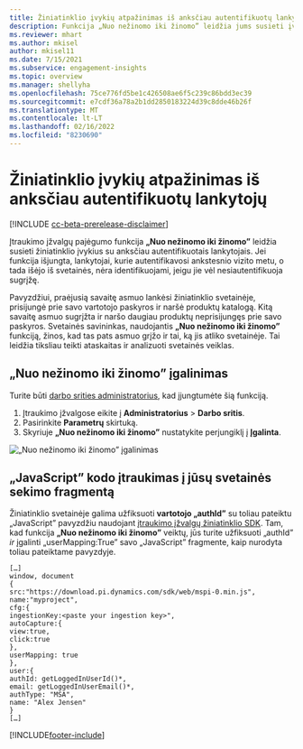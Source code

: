 ```yaml
---
title: Žiniatinklio įvykių atpažinimas iš anksčiau autentifikuotų lankytojų su funkcija „Nuo nežinomo iki žinomo”
description: Funkcija „Nuo nežinomo iki žinomo” leidžia jums susieti įvykius žiniatinklio svetainėje su anksčiau autentifikuotais lankytojais.
ms.reviewer: mhart
ms.author: mkisel
author: mkisel11
ms.date: 7/15/2021
ms.subservice: engagement-insights
ms.topic: overview
ms.manager: shellyha
ms.openlocfilehash: 75ce776fd5be1c426508ae6f5c239c86bdd3ec39
ms.sourcegitcommit: e7cdf36a78a2b1dd2850183224d39c8dde46b26f
ms.translationtype: MT
ms.contentlocale: lt-LT
ms.lasthandoff: 02/16/2022
ms.locfileid: "8230690"
---
```

# <a name="recognize-web-events-from-previously-authenticated-visitors"></a>Žiniatinklio įvykių atpažinimas iš anksčiau autentifikuotų lankytojų

[!INCLUDE [cc-beta-prerelease-disclaimer](includes/cc-beta-prerelease-disclaimer.md)]

Įtraukimo įžvalgų pajėgumo funkcija **„Nuo nežinomo iki žinomo”** leidžia susieti žiniatinklio įvykius su anksčiau autentifikuotais lankytojais. Jei funkcija išjungta, lankytojai, kurie autentifikavosi ankstesnio vizito metu, o tada išėjo iš svetainės, nėra identifikuojami, jeigu jie vėl nesiautentifikuoja sugrįžę. 

Pavyzdžiui, praėjusią savaitę asmuo lankėsi žiniatinklio svetainėje, prisijungė prie savo vartotojo paskyros ir naršė produktų katalogą. Kitą savaitę asmuo sugrįžta ir naršo daugiau produktų neprisijungęs prie savo paskyros. Svetainės savininkas, naudojantis **„Nuo nežinomo iki žinomo”** funkciją, žinos, kad tas pats asmuo grįžo ir tai, ką jis atliko svetainėje. Tai leidžia tiksliau teikti ataskaitas ir analizuoti svetainės veiklas.

## <a name="enable-unknown-to-known"></a>„Nuo nežinomo iki žinomo” įgalinimas

Turite būti [darbo srities administratorius](user-roles.md), kad įjungtumėte šią funkciją. 

1. Įtraukimo įžvalgose eikite į **Administratorius** > **Darbo sritis**. 
2. Pasirinkite **Parametrų** skirtuką.
3. Skyriuje **„Nuo nežinomo iki žinomo”** nustatykite perjungiklį į **Įgalinta**.

![„Nuo nežinomo iki žinomo” įgalinimas](media/U2Ktoggle.png "„Nuo nežinomo iki žinomo” įgalinimas")

## <a name="adding-javascript-code-to-your-sites-tracking-snippet"></a>„JavaScript” kodo įtraukimas į jūsų svetainės sekimo fragmentą

Žiniatinklio svetainėje galima užfiksuoti **vartotojo „authId”** su toliau pateiktu „JavaScript” pavyzdžiu naudojant [įtraukimo įžvalgų žiniatinklio SDK](advanced-SDK-implementation.md). Tam, kad funkcija **„Nuo nežinomo iki žinomo”** veiktų, jūs turite užfiksuoti „authId” *ir* įgalinti „userMapping:True” savo „JavaScript” fragmente, kaip nurodyta toliau pateiktame pavyzdyje.

```
[…]
window, document
{
src:"https://download.pi.dynamics.com/sdk/web/mspi-0.min.js",
name:"myproject",
cfg:{
ingestionKey:<paste your ingestion key>",
autoCapture:{
view:true,
click:true
},
userMapping: true
},
user:{
authId: getLoggedInUserId()*,
email: getLoggedInUserEmail()*,
authType: "MSA",
name: "Alex Jensen"
}
[…]
```

[!INCLUDE[footer-include](../includes/footer-banner.md)]

